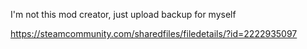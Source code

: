 I'm not this mod creator, just upload backup for myself

https://steamcommunity.com/sharedfiles/filedetails/?id=2222935097
